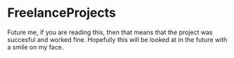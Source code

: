 # FreelanceProjects
Future me, if you are reading this, then that means that the project was succesful and worked fine. Hopefully this will be looked at in the future with a smile on my face.
